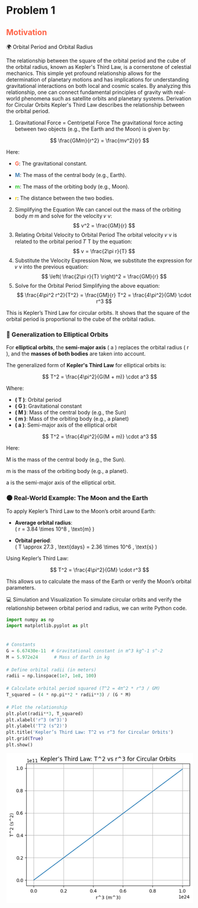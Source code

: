 # Problem 1

<h2 style="color: #ff6347; font-weight: bold;">Motivation</h2>
🌍 Orbital Period and Orbital Radius


The relationship between the square of the orbital period and the cube of the orbital radius, known as Kepler's Third Law, is a cornerstone of celestial mechanics. This simple yet profound relationship allows for the determination of planetary motions and has implications for understanding gravitational interactions on both local and cosmic scales. By analyzing this relationship, one can connect fundamental principles of gravity with real-world phenomena such as satellite orbits and planetary systems.
Derivation for Circular Orbits
Kepler's Third Law describes the relationship between the orbital period.


1. Gravitational Force = Centripetal Force
The gravitational force acting between two objects (e.g., the Earth and the Moon) is given by:

$$
\frac{GMm}{r^2} = \frac{mv^2}{r}
$$

Here:
- <span style="font-weight: bold; color: #ff6347;">**G**</span>: The gravitational constant.

- <span style="font-weight: bold; color: #4682b4;">**M**</span>: The mass of the central body (e.g., Earth).

- <span style="font-weight: bold; color: #32cd32;">**m**</span>: The mass of the orbiting body (e.g., Moon).

- <span style="font-weight: bold; color: #ffd700;">**r**</span>: The distance between the two bodies.


2. Simplifying the Equation
We can cancel out the mass of the orbiting body 
𝑚
m and solve for the velocity 
𝑣
v:
$$
v^2 = \frac{GM}{r}
$$
3. Relating Orbital Velocity to Orbital Period
The orbital velocity 
𝑣
v is related to the orbital period 
𝑇
T by the equation:
$$
v = \frac{2\pi r}{T}
$$
4. Substitute the Velocity Expression
Now, we substitute the expression for 
𝑣
v into the previous equation:
$$
\left( \frac{2\pi r}{T} \right)^2 = \frac{GM}{r}
$$
5. Solve for the Orbital Period
Simplifying the above equation:
$$
\frac{4\pi^2 r^2}{T^2} = \frac{GM}{r}
T^2 = \frac{4\pi^2}{GM} \cdot r^3
$$

This is Kepler’s Third Law for circular orbits. It shows that the square of the orbital period is proportional to the cube of the orbital radius.


### 🌌 Generalization to Elliptical Orbits

For **elliptical orbits**, the **semi-major axis** \( a \) replaces the orbital radius \( r \), and the **masses of both bodies** are taken into account.

The generalized form of **Kepler's Third Law** for elliptical orbits is:

$$
T^2 = \frac{4\pi^2}{G(M + m)} \cdot a^3
$$

Where:
- **\( T \)**: Orbital period  
- **\( G \)**: Gravitational constant  
- **\( M \)**: Mass of the central body (e.g., the Sun)  
- **\( m \)**: Mass of the orbiting body (e.g., a planet)  
- **\( a \)**: Semi-major axis of the elliptical orbit

$$
T^2 = \frac{4\pi^2}{G(M + m)} \cdot a^3
$$


Here:

M is the mass of the central body (e.g., the Sun).

m is the mass of the orbiting body (e.g., a planet).

a is the semi-major axis of the elliptical orbit.


### 🌑 Real-World Example: The Moon and the Earth

To apply Kepler’s Third Law to the Moon’s orbit around Earth:

- **Average orbital radius**:  
  \( r = 3.84 \times 10^8 \, \text{m} \)

- **Orbital period**:  
  \( T \approx 27.3 \, \text{days} = 2.36 \times 10^6 \, \text{s} \)


Using Kepler’s Third Law:

$$
T^2 = \frac{4\pi^2}{GM} \cdot r^3
$$

This allows us to calculate the mass of the Earth or verify the Moon’s orbital parameters.


💻 Simulation and Visualization
To simulate circular orbits and verify the relationship between orbital period and radius, we can write Python code. 


```python
import numpy as np
import matplotlib.pyplot as plt


# Constants
G = 6.67430e-11  # Gravitational constant in m^3 kg^-1 s^-2
M = 5.972e24      # Mass of Earth in kg

# Define orbital radii (in meters)
radii = np.linspace(1e7, 1e8, 100)

# Calculate orbital period squared (T^2 = 4π^2 * r^3 / GM)
T_squared = (4 * np.pi**2 * radii**3) / (G * M)

# Plot the relationship
plt.plot(radii**3, T_squared)
plt.xlabel('r^3 (m^3)')
plt.ylabel('T^2 (s^2)')
plt.title('Kepler’s Third Law: T^2 vs r^3 for Circular Orbits')
plt.grid(True)
plt.show()
```

![alt text](image-2.png)
